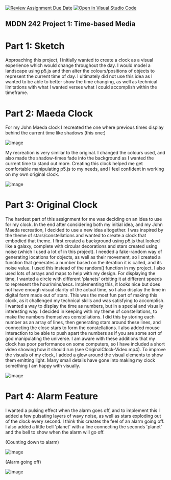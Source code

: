 [![Review Assignment Due Date](https://classroom.github.com/assets/deadline-readme-button-24ddc0f5d75046c5622901739e7c5dd533143b0c8e959d652212380cedb1ea36.svg)](https://classroom.github.com/a/JAZAP9dv)
[![Open in Visual Studio Code](https://classroom.github.com/assets/open-in-vscode-718a45dd9cf7e7f842a935f5ebbe5719a5e09af4491e668f4dbf3b35d5cca122.svg)](https://classroom.github.com/online_ide?assignment_repo_id=11447837&assignment_repo_type=AssignmentRepo)
## MDDN 242 Project 1: Time-based Media  

# Part 1: Sketch
Approaching this project, I initially wanted to create a clock as a visual experience which would change throughout the day. I would model a landscape using p5.js and then alter the colours/positions of objects to represent the current time of day. I ultimately did not use this idea as I wanted to be able to better show the time changing, as well as technical limitations with what I wanted verses what I could accomplish within the timeframe.

# Part 2: Maeda Clock
For my John Maeda clock I recreated the one where previous times display behind the current time like shadows (this one:)

![image](https://github.com/23-2-DSDN242/mddn242-time-based-media-DanielIe/assets/94158822/4b02690a-7ca7-4032-9515-6fcc624655ce)

My recreation is very similar to the original. I changed the colours used, and also made the shadow-times fade into the background as I wanted the current time to stand out more. Creating this clock helped me get comfortable manipulating p5.js to my needs, and I feel confident in working on my own original clock.

![image](https://github.com/23-2-DSDN242/mddn242-time-based-media-DanielIe/assets/94158822/6f6c2749-bd11-4396-8690-528bad24aa2a)

# Part 3: Original Clock
The hardest part of this assignment for me was deciding on an idea to use for my clock. In the end after considering both my initial idea, and my John Maeda recreation, I decided to use a new idea altogether. I was inspired by the theme of stars/constellations and wanted to create a clock that embodied that theme. I first created a background using p5.js that looked like a galaxy, complete with circular decorations and stars created using noise (which I used a lot of in this project). I needed a fake-random way of generating locations for objects, as well as their movement, so I created a function that generates a number based on the iteration it is called, and its noise value. I used this instead of the random() function in my project. I also used lots of arrays and maps to help with my design. For displaying the time, I wanted a circle with different 'planets' orbiting it at different speeds to represent the hour/mins/secs. Implementing this, it looks nice but does not have enough visual clarity of the actual time, so I also display the time in digital form made out of stars. This was the most fun part of making this clock, as it challenged my technical skills and was satisfying to accomplish. I wanted a way to display the time as numbers, but in a special and visually interesting way. I decided in keeping with my theme of constellations, to make the numbers themselves constellations. I did this by storing each number as an array of lines, then generating stars around these lines, and connecting the close stars to form the constellations. I also added mouse interaction to be able to push apart the numbers as if you are some sort of god manipulating the universe. I am aware with these additions that my clock has poor performance on some computers, so I have included a short video showing how it should run (see OriginalClock-Video.mp4). To improve the visuals of my clock, I added a glow around the visual elements to show them emitting light. Many small details have gone into making my clock something I am happy with visually. 

![image](https://github.com/23-2-DSDN242/mddn242-time-based-media-DanielIe/assets/94158822/3a8f9454-a03a-4874-a5d7-5e5a95a76ba5)

# Part 4: Alarm Feature
I wanted a pulsing effect when the alarm goes off, and to implement this I added a few pulsating layers of wavy noise, as well as stars exploding out of the clock every second. I think this creates the feel of an alarm going off. I also added a little bell 'planet' with a line connecting the seconds 'planet' and the bell to show when the alarm will go off.

(Counting down to alarm)

![image](https://github.com/23-2-DSDN242/mddn242-time-based-media-DanielIe/assets/94158822/593d537b-1a57-4a0b-a784-dfb55b5e4dc9)

(Alarm going off)

![image](https://github.com/23-2-DSDN242/mddn242-time-based-media-DanielIe/assets/94158822/27ccb03a-02dc-43bc-ae25-6cfdc17f57b7)

